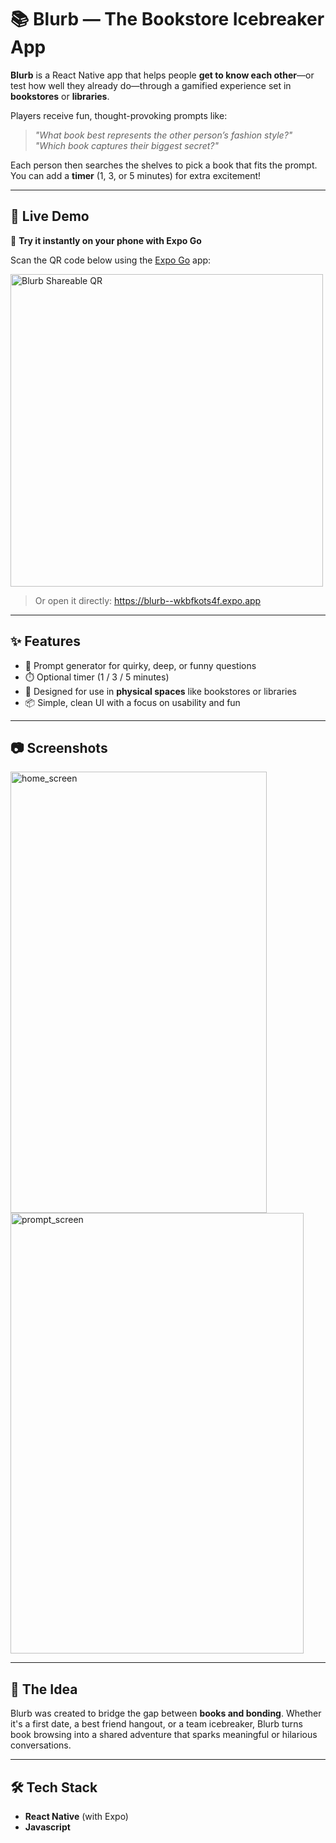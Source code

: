 # 📚 Blurb — The Bookstore Icebreaker App

**Blurb** is a React Native app that helps people **get to know each other**—or test how well they already do—through a gamified experience set in **bookstores** or **libraries**.

Players receive fun, thought-provoking prompts like:

> *"What book best represents the other person’s fashion style?"*  
> *"Which book captures their biggest secret?"*

Each person then searches the shelves to pick a book that fits the prompt. You can add a **timer** (1, 3, or 5 minutes) for extra excitement!

---

## 🚀 Live Demo


📱 **Try it instantly on your phone with Expo Go**

Scan the QR code below using the [Expo Go](https://expo.dev/client) app:

<img width="500" height="500" alt="Blurb Shareable QR" src="https://github.com/user-attachments/assets/2888230a-a930-44d5-b5c8-ad1c42d74508" />


> Or open it directly: https://blurb--wkbfkots4f.expo.app

---

## ✨ Features

- 🎲 Prompt generator for quirky, deep, or funny questions
- ⏱️ Optional timer (1 / 3 / 5 minutes)
- 🤝 Designed for use in **physical spaces** like bookstores or libraries
- 📦 Simple, clean UI with a focus on usability and fun

---

## 📷 Screenshots

<img width="410" height="706" alt="home_screen" src="https://github.com/user-attachments/assets/3579ee90-07c6-4c1f-9baf-e0a57fa5d9c4" />
<img width="469" height="705" alt="prompt_screen" src="https://github.com/user-attachments/assets/c0834068-5758-40d3-876b-b5ce94e3dc4b" />

---

## 🧠 The Idea

Blurb was created to bridge the gap between **books and bonding**. Whether it's a first date, a best friend hangout, or a team icebreaker, Blurb turns book browsing into a shared adventure that sparks meaningful or hilarious conversations.

---

## 🛠️ Tech Stack

- **React Native** (with Expo)
- **Javascript**
